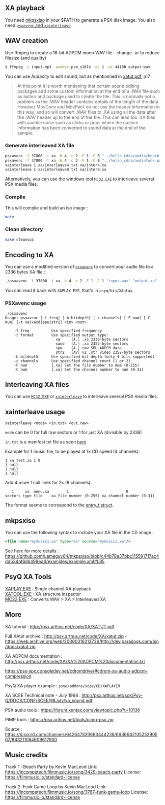 ##  XA playback

You need [mkpsxiso](https://github.com/Lameguy64/mkpsxiso) in your $PATH to generate a PSX disk image.
You also need [`psxavenc` and `xainterleave`](https://github.com/ABelliqueux/candyk-psx/tree/master/toolsrc/).

## WAV creation

Use ffmpeg to create a 16-bit ADPCM mono WAV file - change -ar to reduce filesize (and quality)

```bash
$ ffmpeg -i input.mp3 -acodec pcm_s16le -ac 1 -ar 44100 output.wav
```

You can use Audacity to edit sound, but as mentionned in [xatut.pdf](http://psx.arthus.net/sdk/Psy-Q/DOCS/XATUT.pdf), p17 :

> At this point it is worth mentioning that certain sound editing packages add some custom information at
> the end of a .WAV file such as author and package used to create the file. This is normally not a
> problem as the .WAV header contains details of the length of the data. However MovConv and
> MovPack do not use the header information in this way, and so will convert .WAV files to .XA using
> all the data after the .WAV header up to the end of the file. This can lead too .XA files with audible
> noise such as clicks or pops where the custom information has been converted to sound data at the end
> of the sample.

### Generate interleaved XA file

```bash
psxavenc -f 37800 -t xa -b 4 -c 2 -F 1 -C 0 "../hello_cdda/audio/beach.wav" "xa/beach.xa"
psxavenc -f 37800 -t xa -b 4 -c 2 -F 1 -C 0 "../hello_cdda/audiofunk.wav" "xa/funk.xa"
xainterleave 1 xa/interleave4.txt xa/inter4.xa
xainterleave 1 xa/interleave8.txt xa/inter8.xa
```

Alternatively, you can use the windows tool [`MC32.EXE`](https://psx.arthus.net/tools/pimp-psx.zip) to interleave several PSX media files.

### Compile

This will compile and build an iso image :

```bash
make
```

### Clean directory

```bash
make cleansub
```

## Encoding to XA 

You can use a modified version of [`psxavenc`](https://github.com/ABelliqueux/candyk-psx/tree/master/toolsrc/psxavenc) to convert your audio file to a 2336 bytes XA file :

```bash
./psxavenc -f 37800 -t xa -b 4 -c 2 -F 1 -C 1 "input.wav" "output.xa"
```

You can read it back with `XAPLAY.EXE`, that's in `psyq/bin/XAplay`.

### PSXavenc usage

```
./psxavenc 
Usage: psxavenc [-f freq] [-b bitdepth] [-c channels] [-F num] [-C num] [-t xa|xacd|spu|str2] <in> <out>

    -f freq          Use specified frequency
    -t format        Use specified output type:
                       xa     [A.] .xa 2336-byte sectors
                       xacd   [A.] .xa 2352-byte sectors
                       spu    [A.] raw SPU-ADPCM data
                       str2   [AV] v2 .str video 2352-byte sectors
    -b bitdepth      Use specified bit depth (only 4 bits supported)
    -c channels      Use specified channel count (1 or 2)
    -F num           [.xa] Set the file number to num (0-255)
    -C num           [.xa] Set the channel number to num (0-31)
```

## Interleaving XA files

You can use [`MC32.EXE`](https://psx.arthus.net/tools/pimp-psx.zip) or [`xainterleave`](https://github.com/ABelliqueux/candyk-psx/tree/master/toolsrc/xainterleave) to interleave several PSX media files.

## xainterleave usage

`xainterleave <mode> <in.txt> <out.raw>`

`mode` can be 0 for full raw sectors or 1 for just XA (divisible by 2336)

`in.txt` is a manifest txt file as seen [here](https://github.com/ABelliqueux/nolibgs_hello_worlds/blob/main/hello_xa/xa/interleave4.txt)

Example for 1 music file, to be played at 1x CD speed (4 channels):

```
1 xa test.xa 1 0
1 null
1 null
1 null
```

Add 4 more 1 null lines for 2x (8 channels).

```
   1     xa  menu.xa        1                          0  
sectors type file    xa_file number (0-255) xa_channel number (0-31)
```

The format seems to correspond to the [entry_t struct](https://github.com/ABelliqueux/candyk-psx/blob/db71929903cc09398f5efc23973f9e136d123bbb/toolsrc/xainterleave/xainterleave.c#L35).

## mkpsxiso

You can use the following syntax to include your XA file in the CD image :

```xml
<file name="mymusic1.xa" type="xa" source="mymusic1.xa"/>
```

See here for more details : https://github.com/Lameguy64/mkpsxiso/blob/c44b78e37bbc115591717ac4dd534af6db499ea4/examples/example.xml#L85

## PsyQ XA Tools

[XAPLAY.EXE](https://docs.google.com/uc?export=download&confirm=G9cM&id=0B_GAaDjR83rLZGVaZ2pvV2tjSVE) : Single channel XA playback  
[XATOOL.EXE](http://psx.arthus.net/code/XA/xatut.zip) : XA structure inspector  
[MC32.EXE](https://psx.arthus.net/tools/pimp-psx.zip)   : Converts WAV > XA > Interleaved XA  

## More

XA tutorial : http://psx.arthus.net/code/XA/XATUT.pdf  

Full XAtut archive : http://psx.arthus.net/code/XA/xatut.zip  - https://web.archive.org/web/20060316213726/http://dev.paradogs.com/bin/docs/xatut.zip

XA ADPCM documentation : http://psx.arthus.net/code/XA/XA%20ADPCM%20documentation.txt  

https://psx-spx.consoledev.net/cdromdrive/#cdrom-xa-audio-adpcm-compression  

PsyQ XA player example : `psyq/addons/scee/CD/XAPLAYER`

XA SCEE Technical note - July 1998 : http://psx.arthus.net/sdk/Psy-Q/DOCS/CONF/SCEE/98July/xa_sound.pdf

PSX audio tools : https://forum.xentax.com/viewtopic.php?t=10136

PIMP tools : https://psx.arthus.net/tools/pimp-psx.zip

Source : https://discord.com/channels/642647820683444236/663664210525290507/843211084609617930

## Music credits

Track 1 :
Beach Party by Kevin MacLeod
Link: https://incompetech.filmmusic.io/song/3429-beach-party
License: https://filmmusic.io/standard-license  

Track 2:
Funk Game Loop by Kevin MacLeod
Link: https://incompetech.filmmusic.io/song/3787-funk-game-loop
License: https://filmmusic.io/standard-license
